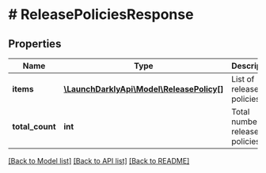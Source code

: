 # # ReleasePoliciesResponse

## Properties

Name | Type | Description | Notes
------------ | ------------- | ------------- | -------------
**items** | [**\LaunchDarklyApi\Model\ReleasePolicy[]**](ReleasePolicy.md) | List of release policies |
**total_count** | **int** | Total number of release policies |

[[Back to Model list]](../../README.md#models) [[Back to API list]](../../README.md#endpoints) [[Back to README]](../../README.md)
